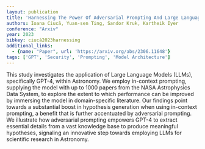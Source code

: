 ```yaml
---
layout: publication
title: 'Harnessing The Power Of Adversarial Prompting And Large Language Models For Robust Hypothesis Generation In Astronomy'
authors: Ioana Ciucă, Yuan-sen Ting, Sandor Kruk, Kartheik Iyer
conference: "Arxiv"
year: 2023
bibkey: ciucă2023harnessing
additional_links:
  - {name: "Paper", url: 'https://arxiv.org/abs/2306.11648'}
tags: ['GPT', 'Security', 'Prompting', 'Model Architecture']
---
```

This study investigates the application of Large Language Models (LLMs),
specifically GPT-4, within Astronomy. We employ in-context prompting, supplying
the model with up to 1000 papers from the NASA Astrophysics Data System, to
explore the extent to which performance can be improved by immersing the model
in domain-specific literature. Our findings point towards a substantial boost
in hypothesis generation when using in-context prompting, a benefit that is
further accentuated by adversarial prompting. We illustrate how adversarial
prompting empowers GPT-4 to extract essential details from a vast knowledge
base to produce meaningful hypotheses, signaling an innovative step towards
employing LLMs for scientific research in Astronomy.
